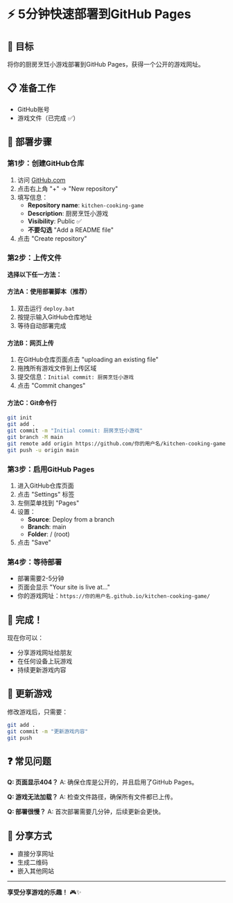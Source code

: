 # ⚡ 5分钟快速部署到GitHub Pages

## 🎯 目标
将你的厨房烹饪小游戏部署到GitHub Pages，获得一个公开的游戏网址。

## 📋 准备工作
- GitHub账号
- 游戏文件（已完成 ✅）

## 🚀 部署步骤

### 第1步：创建GitHub仓库
1. 访问 [GitHub.com](https://github.com)
2. 点击右上角 "+" → "New repository"
3. 填写信息：
   - **Repository name**: `kitchen-cooking-game`
   - **Description**: 厨房烹饪小游戏
   - **Visibility**: Public ✅
   - **不要勾选** "Add a README file"
4. 点击 "Create repository"

### 第2步：上传文件
**选择以下任一方法：**

#### 方法A：使用部署脚本（推荐）
1. 双击运行 `deploy.bat`
2. 按提示输入GitHub仓库地址
3. 等待自动部署完成

#### 方法B：网页上传
1. 在GitHub仓库页面点击 "uploading an existing file"
2. 拖拽所有游戏文件到上传区域
3. 提交信息：`Initial commit: 厨房烹饪小游戏`
4. 点击 "Commit changes"

#### 方法C：Git命令行
```bash
git init
git add .
git commit -m "Initial commit: 厨房烹饪小游戏"
git branch -M main
git remote add origin https://github.com/你的用户名/kitchen-cooking-game.git
git push -u origin main
```

### 第3步：启用GitHub Pages
1. 进入GitHub仓库页面
2. 点击 "Settings" 标签
3. 左侧菜单找到 "Pages"
4. 设置：
   - **Source**: Deploy from a branch
   - **Branch**: main
   - **Folder**: / (root)
5. 点击 "Save"

### 第4步：等待部署
- 部署需要2-5分钟
- 页面会显示 "Your site is live at..."
- 你的游戏网址：`https://你的用户名.github.io/kitchen-cooking-game/`

## 🎉 完成！
现在你可以：
- 分享游戏网址给朋友
- 在任何设备上玩游戏
- 持续更新游戏内容

## 🔄 更新游戏
修改游戏后，只需要：
```bash
git add .
git commit -m "更新游戏内容"
git push
```

## ❓ 常见问题

**Q: 页面显示404？**
A: 确保仓库是公开的，并且启用了GitHub Pages。

**Q: 游戏无法加载？**
A: 检查文件路径，确保所有文件都已上传。

**Q: 部署很慢？**
A: 首次部署需要几分钟，后续更新会更快。

## 📱 分享方式
- 直接分享网址
- 生成二维码
- 嵌入其他网站

---

**享受分享游戏的乐趣！** 🎮✨ 